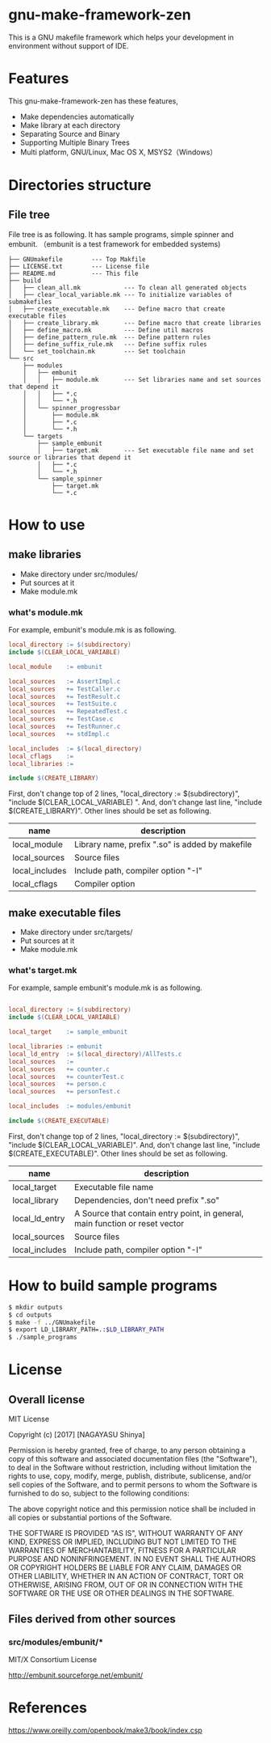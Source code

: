 gnu-make-framework-zen
==========================

This is a GNU makefile framework which helps your development in environment without support of IDE.

# Features

This gnu-make-framework-zen has these features,

+ Make dependencies automatically
+ Make library at each directory
+ Separating Source and Binary
+ Supporting Multiple Binary Trees
+ Multi platform, GNU/Linux, Mac OS X, MSYS2（Windows）


# Directories structure

## File tree

File tree is as following. It has sample programs, simple spinner and embunit.
（embunit is a test framework for embedded systems)


```
├── GNUmakefile        --- Top Makfile
├── LICENSE.txt        --- License file
├── README.md          --- This file
├── build
│   ├── clean_all.mk            --- To clean all generated objects
│   ├── clear_local_variable.mk --- To initialize variables of submakefiles
│   ├── create_executable.mk    --- Define macro that create executable files
│   ├── create_library.mk       --- Define macro that create libraries
│   ├── define_macro.mk         --- Define util macros
│   ├── define_pattern_rule.mk  --- Define pattern rules
│   ├── define_suffix_rule.mk   --- Define suffix rules
│   └── set_toolchain.mk        --- Set toolchain
└── src
    ├── modules
    │   ├── embunit
    │   │   ├── module.mk       --- Set libraries name and set sources that depend it
    │   │   ├── *.c
    │   │   └── *.h
    │   └── spinner_progressbar
    │       ├── module.mk
    │       ├── *.c
    │       └── *.h
    └── targets
        ├── sample_embunit
        │   ├── target.mk       --- Set executable file name and set source or libraries that depend it
        │   ├── *.c
        │   └── *.h
        └── sample_spinner
            ├── target.mk
            └── *.c
```
# How to use

## make libraries

+ Make directory under src/modules/
+ Put sources at it
+ Make module.mk

### what's module.mk

For example, embunit's module.mk is as following.

```makefile
local_directory := $(subdirectory)
include $(CLEAR_LOCAL_VARIABLE)

local_module    := embunit

local_sources   := AssertImpl.c
local_sources   += TestCaller.c
local_sources   += TestResult.c
local_sources   += TestSuite.c
local_sources   += RepeatedTest.c
local_sources   += TestCase.c
local_sources   += TestRunner.c
local_sources   += stdImpl.c

local_includes  := $(local_directory)
local_cflags    :=
local_libraries :=

include $(CREATE_LIBRARY)
```

First, don't change top of 2 lines, "local_directory := $(subdirectory)", "include $(CLEAR_LOCAL_VARIABLE) ". And, don't change last line, "include $(CREATE_LIBRARY)".
Other lines should be set as following.

| name            | description                                 |
| --------------  | ----------------------------------          |
| local_module    | Library name, prefix ".so" is added by makefile |
| local_sources   | Source files |
| local_includes  | Include path, compiler option "-I" |
| local_cflags    | Compiler option |


## make executable files

+ Make directory under src/targets/
+ Put sources at it
+ Make module.mk

### what's target.mk

For example, sample embunit's module.mk is as following.

```makefile

local_directory := $(subdirectory)
include $(CLEAR_LOCAL_VARIABLE)

local_target    := sample_embunit

local_libraries := embunit
local_ld_entry  := $(local_directory)/AllTests.c
local_sources   :=
local_sources   += counter.c
local_sources   += counterTest.c
local_sources   += person.c
local_sources   += personTest.c

local_includes  := modules/embunit

include $(CREATE_EXECUTABLE)
```

First, don't change top of 2 lines, "local_directory := $(subdirectory)", "include $(CLEAR_LOCAL_VARIABLE)". And, don't change last line, "include $(CREATE_EXECUTABLE)".
Other lines should be set as following.

| name            | description                                 |
| --------------  | ----------------------------------   |
| local_target    | Executable file name |
| local_library   | Dependencies, don't need prefix ".so" |
| local_ld_entry  | A Source that contain entry point, in general, main function or reset vector |
| local_sources   | Source files |
| local_includes  | Include path, compiler option "-I" |

# How to build sample programs

```sh
$ mkdir outputs
$ cd outputs
$ make -f ../GNUmakefile
$ export LD_LIBRARY_PATH=.:$LD_LIBRARY_PATH
$ ./sample_programs
```


# License


## Overall license

MIT License

Copyright (c) [2017] [NAGAYASU Shinya]

Permission is hereby granted, free of charge, to any person obtaining a copy
of this software and associated documentation files (the "Software"), to deal
in the Software without restriction, including without limitation the rights
to use, copy, modify, merge, publish, distribute, sublicense, and/or sell
copies of the Software, and to permit persons to whom the Software is
furnished to do so, subject to the following conditions:

The above copyright notice and this permission notice shall be included in all
copies or substantial portions of the Software.

THE SOFTWARE IS PROVIDED "AS IS", WITHOUT WARRANTY OF ANY KIND, EXPRESS OR
IMPLIED, INCLUDING BUT NOT LIMITED TO THE WARRANTIES OF MERCHANTABILITY,
FITNESS FOR A PARTICULAR PURPOSE AND NONINFRINGEMENT. IN NO EVENT SHALL THE
AUTHORS OR COPYRIGHT HOLDERS BE LIABLE FOR ANY CLAIM, DAMAGES OR OTHER
LIABILITY, WHETHER IN AN ACTION OF CONTRACT, TORT OR OTHERWISE, ARISING FROM,
OUT OF OR IN CONNECTION WITH THE SOFTWARE OR THE USE OR OTHER DEALINGS IN THE
SOFTWARE.


## Files derived from other sources

### src/modules/embunit/*

MIT/X Consortium License

http://embunit.sourceforge.net/embunit/

# References

https://www.oreilly.com/openbook/make3/book/index.csp
